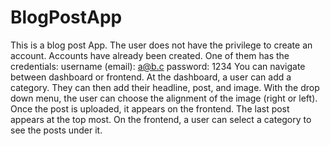 # BlogPostApp
This is a blog post App.
The user does not have the privilege to create an account.
Accounts have already been created.
One of them has the credentials: username (email): a@b.c password: 1234
You can navigate between dashboard or frontend.
At the dashboard, a user can add a category.
They can then add their headline, post, and image.
With the drop down menu, the user can choose the alignment of the image (right or left).
Once the post is uploaded, it appears on the frontend.
The last post appears at the top most.
On the frontend, a user can select a category to see the posts under it.
